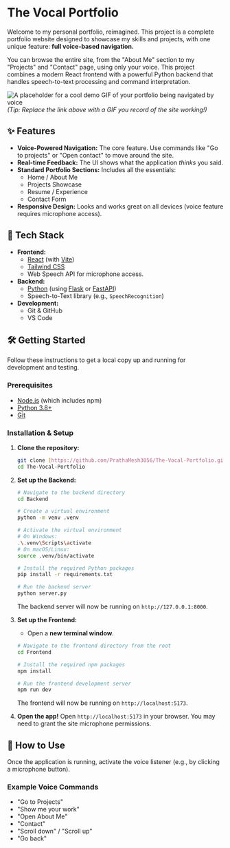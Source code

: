 # The Vocal Portfolio

Welcome to my personal portfolio, reimagined. This project is a complete portfolio website designed to showcase my skills and projects, with one unique feature: **full voice-based navigation.**

You can browse the entire site, from the "About Me" section to my "Projects" and "Contact" page, using only your voice. This project combines a modern React frontend with a powerful Python backend that handles speech-to-text processing and command interpretation.

![A placeholder for a cool demo GIF of your portfolio being navigated by voice](https://via.placeholder.com/720x400.png?text=Demo+of+Voice+Navigation+in+Action)
*(Tip: Replace the link above with a GIF you record of the site working!)*

## ✨ Features

* **Voice-Powered Navigation:** The core feature. Use commands like "Go to projects" or "Open contact" to move around the site.
* **Real-time Feedback:** The UI shows what the application *thinks* you said.
* **Standard Portfolio Sections:** Includes all the essentials:
    * Home / About Me
    * Projects Showcase
    * Resume / Experience
    * Contact Form
* **Responsive Design:** Looks and works great on all devices (voice feature requires microphone access).

## 🚀 Tech Stack

* **Frontend:**
    * [React](https://reactjs.org/) (with [Vite](https://vitejs.dev/))
    * [Tailwind CSS](https://tailwindcss.com/)
    * Web Speech API for microphone access.
* **Backend:**
    * [Python](https://www.python.org/) (using [Flask](https://flask.palletsprojects.com/) or [FastAPI](https://fastapi.tiangolo.com/))
    * Speech-to-Text library (e.g., `SpeechRecognition`)
* **Development:**
    * Git & GitHub
    * VS Code

## 🛠️ Getting Started

Follow these instructions to get a local copy up and running for development and testing.

### Prerequisites

* [Node.js](https://nodejs.org/en/) (which includes npm)
* [Python 3.8+](https://www.python.org/downloads/)
* [Git](https://git-scm.com/)

### Installation & Setup

1.  **Clone the repository:**
    ```bash
    git clone [https://github.com/PrathaMesh3056/The-Vocal-Portfolio.git](https://github.com/PrathaMesh3056/The-Vocal-Portfolio.git)
    cd The-Vocal-Portfolio
    ```

2.  **Set up the Backend:**
    ```bash
    # Navigate to the backend directory
    cd Backend

    # Create a virtual environment
    python -m venv .venv

    # Activate the virtual environment
    # On Windows:
    .\.venv\Scripts\activate
    # On macOS/Linux:
    source .venv/bin/activate

    # Install the required Python packages
    pip install -r requirements.txt

    # Run the backend server
    python server.py
    ```
    The backend server will now be running on `http://127.0.0.1:8000`.

3.  **Set up the Frontend:**
    * Open a **new terminal window**.
    ```bash
    # Navigate to the frontend directory from the root
    cd Frontend

    # Install the required npm packages
    npm install

    # Run the frontend development server
    npm run dev
    ```
    The frontend will now be running on `http://localhost:5173`.

4.  **Open the app!**
    Open `http://localhost:5173` in your browser. You may need to grant the site microphone permissions.

## 🎤 How to Use

Once the application is running, activate the voice listener (e.g., by clicking a microphone button).

### Example Voice Commands

* "Go to Projects"
* "Show me your work"
* "Open About Me"
* "Contact"
* "Scroll down" / "Scroll up"
* "Go back"